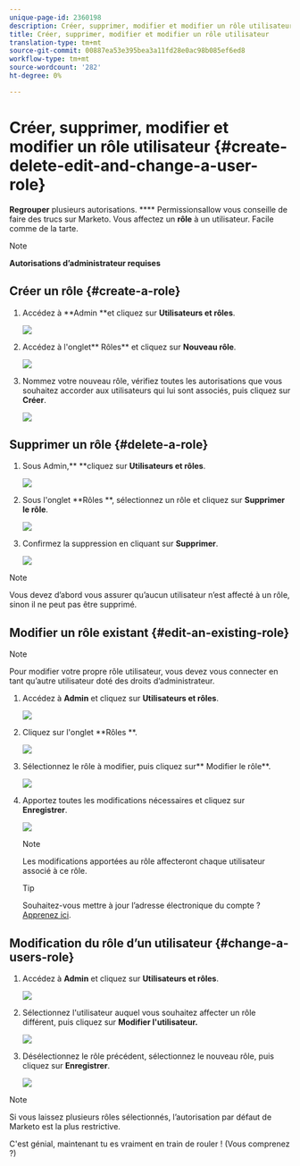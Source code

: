 ```yaml
---
unique-page-id: 2360198
description: Créer, supprimer, modifier et modifier un rôle utilisateur - Documents marketing - Documentation du produit
title: Créer, supprimer, modifier et modifier un rôle utilisateur
translation-type: tm+mt
source-git-commit: 00887ea53e395bea3a11fd28e0ac98b085ef6ed8
workflow-type: tm+mt
source-wordcount: '282'
ht-degree: 0%

---
```



# Créer, supprimer, modifier et modifier un rôle utilisateur {#create-delete-edit-and-change-a-user-role}

**Regrouper** plusieurs autorisations. **** Permissionsallow vous conseille de faire des trucs sur Marketo. Vous affectez un **rôle** à un utilisateur. Facile comme de la tarte.

>[!NOTE]
>
>**Autorisations d’administrateur requises**

## Créer un rôle {#create-a-role}

1. Accédez à **Admin **et cliquez sur **Utilisateurs et rôles**.

   ![](assets/image2014-9-16-13-3a29-3a48.png)

1. Accédez à l&#39;onglet** Rôles** et cliquez sur **Nouveau rôle**.

   ![](assets/image2014-9-16-13-3a30-3a0.png)

1. Nommez votre nouveau rôle, vérifiez toutes les autorisations que vous souhaitez accorder aux utilisateurs qui lui sont associés, puis cliquez sur **Créer**.

   ![](assets/image2014-9-16-13-3a31-3a19.png)

## Supprimer un rôle {#delete-a-role}

1. Sous Admin,** **cliquez sur **Utilisateurs et rôles**.

   ![](assets/image2014-9-16-13-3a31-3a42.png)

1. Sous l&#39;onglet **Rôles **, sélectionnez un rôle et cliquez sur **Supprimer le rôle**.

   ![](assets/image2014-9-16-13-3a31-3a56.png)

1. Confirmez la suppression en cliquant sur **Supprimer**.

   ![](assets/image2014-9-16-13-3a32-3a25.png)

>[!NOTE]
>
>Vous devez d’abord vous assurer qu’aucun utilisateur n’est affecté à un rôle, sinon il ne peut pas être supprimé.

## Modifier un rôle existant {#edit-an-existing-role}

>[!NOTE]
>
>Pour modifier votre propre rôle utilisateur, vous devez vous connecter en tant qu’autre utilisateur doté des droits d’administrateur.

1. Accédez à **Admin** et cliquez sur **Utilisateurs et rôles**.

   ![](assets/image2014-9-16-13-3a34-3a2.png)

1. Cliquez sur l&#39;onglet **Rôles **.

   ![](assets/image2014-9-16-13-3a34-3a22.png)

1. Sélectionnez le rôle à modifier, puis cliquez sur** Modifier le rôle**.

   ![](assets/image2014-9-16-13-3a34-3a37.png)

1. Apportez toutes les modifications nécessaires et cliquez sur **Enregistrer**.

   ![](assets/image2014-9-16-13-3a35-3a16.png)

   >[!NOTE]
   >
   >Les modifications apportées au rôle affecteront chaque utilisateur associé à ce rôle.

   >[!TIP]
   >
   >Souhaitez-vous mettre à jour l’adresse électronique du compte ? [Apprenez ici](http://docs.marketo.com/x/3wFI).

## Modification du rôle d’un utilisateur {#change-a-users-role}

1. Accédez à **Admin** et cliquez sur **Utilisateurs et rôles**.

   ![](assets/image2014-9-16-13-3a35-3a49.png)

1. Sélectionnez l&#39;utilisateur auquel vous souhaitez affecter un rôle différent, puis cliquez sur **Modifier l&#39;utilisateur.**

   ![](assets/image2014-9-16-13-36-8.png)

1. Désélectionnez le rôle précédent, sélectionnez le nouveau rôle, puis cliquez sur **Enregistrer**.

   ![](assets/image2014-9-16-13-3a36-3a35.png)

>[!NOTE]
>
>Si vous laissez plusieurs rôles sélectionnés, l’autorisation par défaut de Marketo est la plus restrictive.

C&#39;est génial, maintenant tu es vraiment en train de rouler !  (Vous comprenez ?)